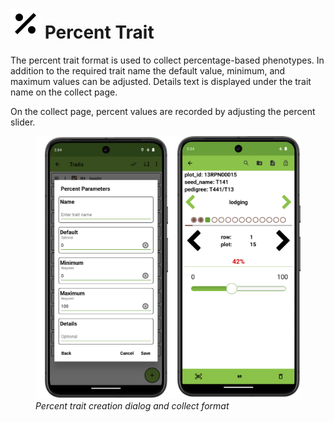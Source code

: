 <link rel="stylesheet" type="text/css" href="_styles/styles.css">

<img class="icon-title" src="_static/icons/formats/percent.png"> Percent Trait
==========================================================================

The percent trait format is used to collect percentage-based phenotypes.
In addition to the required trait name the default value, minimum, and maximum values can be adjusted.
Details text is displayed under the trait name on the collect page.

On the collect page, percent values are recorded by adjusting the percent slider.

<figure class="image">
  <img class="screenshot" src="_static/images/traits/formats/percent_format_joined.png" width="700px"> 
  <figcaption class="screenshot-caption"><i>Percent trait creation dialog and collect format</i></figcaption> 
</figure>